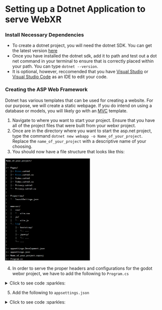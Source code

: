 # Setting up a Dotnet Application to serve WebXR

### Install Necessary Dependencies
- To create a dotnet project, you will need the dotnet SDK. You can get the latest version [here](https://dotnet.microsoft.com/en-us/download)
- Once you have installed the dotnet sdk, add it to path and test out a dot net command in your terminal to ensure that is correctly placed within your path. You can type `dotnet --version`.
- It is optional, however, reccomended that you have [Visual Studio](https://visualstudio.microsoft.com/#vs-section) or [Visual Studio Code](https://visualstudio.microsoft.com/#vscode-section) as an IDE to edit your code.

### Creating the ASP Web Framework
Dotnet has various templates that can be used for creating a website. For our purpose, we will create a static webpage. If you do intend on using a database or models, you will likely go with an [MVC](https://dotnet.microsoft.com/en-us/apps/aspnet/mvc) template.

1. Navigate to where you want to start your project. Ensure that you have all of the project files that were built from your webxr project.
2. Once are in the directory where you want to start the asp.net project, type the command `dotnet new webapp -o Name_of_your_project`. Replace the `name_of_your_project` with a descriptive name of your choosing.
3. You should now have a file structure that looks like this:
<img src = "Graphics/ASP_File_Layout.png" alt = "Image of the ASP.net file Structure" width = "55%">

4. In order to serve the proper headers and configurations for the godot webxr project, we have to add the following to `Program.cs`

<details>
    <summary>Click to see code :sparkles:</summary>
    ```
    using Microsoft.Extensions.Options;
    using Microsoft.AspNetCore.Builder;
    using Microsoft.Extensions.DependencyInjection;
    using Microsoft.AspNetCore.StaticFiles;

    var builder = WebApplication.CreateBuilder(args);

    // Add services to the container.
    // (Add any services you need here, like MVC, Razor Pages, etc.)
    builder.Services.AddRazorPages();

    var app = builder.Build();

    // Configure the HTTP request pipeline.
    if (!app.Environment.IsDevelopment())
    {
        app.UseExceptionHandler("/Error");
        // The default HSTS value is 30 days. You may want to change this for production scenarios, see https://aka.ms/aspnetcore-hsts.
        app.UseHsts();
    }

    app.UseHttpsRedirection();

    // Custom Middleware to set Cross-Origin Isolation headers
    app.Use(async (context, next) =>
    {
        context.Response.Headers.Add("Cross-Origin-Opener-Policy", "same-origin");
        context.Response.Headers.Add("Cross-Origin-Embedder-Policy", "require-corp");
        context.Response.Headers.Add("X-Content-Type-Options", "nosniff");
        await next();
    });

    // Configure MIME type mapping for JavaScript files
    var contentTypeProvider = new FileExtensionContentTypeProvider();
    // contentTypeProvider.Mappings[".js"] = "application/javascript"; // Set the MIME type for .js files
    if (!contentTypeProvider.Mappings.ContainsKey(".pck"))
    {
        contentTypeProvider.Mappings[".pck"] = "application/octet-stream";
    }

    app.UseDefaultFiles(new DefaultFilesOptions
    {
        DefaultFileNames = new List<string> { "index.html" } // Godot project's main HTML file
    });

    app.UseStaticFiles(new StaticFileOptions
    {
        ContentTypeProvider = contentTypeProvider
    });

    app.UseRouting();
    app.UseAuthorization();
    app.MapRazorPages();
    app.Run();
    ```
</details>

5. Add the following to `appsettings.json`
<details>
    <summary>Click to see code :sparkles:</summary>
    {
  "Logging": {
    "LogLevel": {
      "Default": "Information",
      "Microsoft.AspNetCore": "Warning",
      "Microsoft.Hosting.Lifetime": "Information"
    }
  },
  "AllowedHosts": "*",
  "Kestrel": {
    "Endpoints": {
      "Https":{
        "Url": "https://localhost:5001"
      }
    }
  }
}

</details>